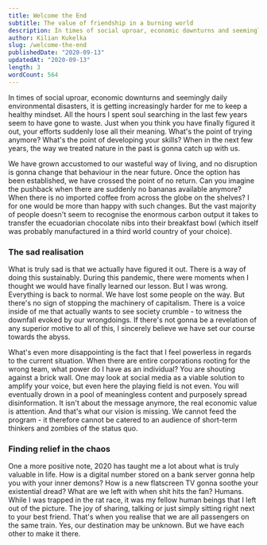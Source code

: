 ```yaml
---
title: Welcome the End
subtitle: The value of friendship in a burning world
description: In times of social uproar, economic downturns and seemingly daily environmental disasters, it is getting increasingly harder for me to keep a healthy mindset.
author: Kilian Kukelka
slug: /welcome-the-end
publishedDate: "2020-09-13"
updatedAt: "2020-09-13"
length: 3
wordCount: 564
---
```


In times of social uproar, economic downturns and seemingly daily environmental disasters, it is getting increasingly harder for me to keep a healthy mindset. All the hours I spent soul searching in the last few years seem to have gone to waste. Just when you think you have finally figured it out, your efforts suddenly lose all their meaning. What's the point of trying anymore? What's the point of developing your skills? When in the next few years, the way we treated nature in the past is gonna catch up with us.

We have grown accustomed to our wasteful way of living, and no disruption is gonna change that behaviour in the near future. Once the option has been established, we have crossed the point of no return. Can you imagine the pushback when there are suddenly no bananas available anymore? When there is no imported coffee from across the globe on the shelves? I for one would be more than happy with such changes. But the vast majority of people doesn't seem to recognise the enormous carbon output it takes to transfer the ecuadorian chocolate nibs into their breakfast bowl (which itself was probably manufactured in a third world country of your choice).

### The sad realisation

What is truly sad is that we actually have figured it out. There is a way of doing this sustainably. During this pandemic, there were moments when I thought we would have finally learned our lesson. But I was wrong. Everything is back to normal. We have lost some people on the way. But there's no sign of stopping the machinery of capitalism. There is a voice inside of me that actually wants to see society crumble - to witness the downfall evoked by our wrongdoings. If there's not gonna be a revelation of any superior motive to all of this, I sincerely believe we have set our course towards the abyss.

What's even more disappointing is the fact that I feel powerless in regards to the current situation. When there are entire corporations rooting for the wrong team, what power do I have as an individual? You are shouting against a brick wall. One may look at social media as a viable solution to amplify your voice, but even here the playing field is not even. You will eventually drown in a pool of meaningless content and purposely spread disinformation. It isn't about the message anymore, the real economic value is attention. And that's what our vision is missing. We cannot feed the program - it therefore cannot be catered to an audience of short-term thinkers and zombies of the status quo.

### Finding relief in the chaos

One a more positive note, 2020 has taught me a lot about what is truly valuable in life. How is a digital number stored on a bank server gonna help you with your inner demons? How is a new flatscreen TV gonna soothe your existential dread? What are we left with when shit hits the fan? Humans. While I was trapped in the rat race, it was my fellow human beings that I left out of the picture. The joy of sharing, talking or just simply sitting right next to your best friend. That's when you realise that we are all passengers on the same train. Yes, our destination may be unknown. But we have each other to make it there.
